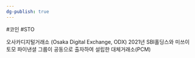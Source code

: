```yaml
---
dg-publish: true
---
```

#코인  #STO



오사카디지털거래소 (Osaka Digital Exchange, ODX) 2021년 SBI홀딩스와 미쓰이토모 파이낸셜 그룹이 공동으로 출자하여 설립한 대체거래소(PCM)